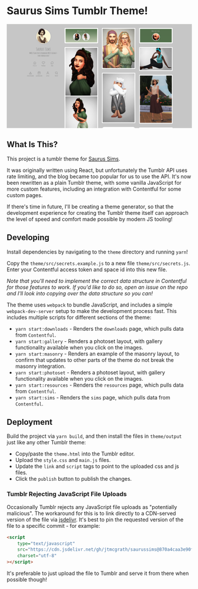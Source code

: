# Saurus Sims Tumblr Theme!

<img src="https://raw.githubusercontent.com/jtmcgrath/saurussims/master/preview.png" />

## What Is This?

This project is a tumblr theme for [Saurus Sims](https://saurussims.tumblr.com/).

It was originally written using React, but unfortunately the Tumblr API uses rate limiting, and the blog became too popular for us to use the API. It's now been rewritten as a plain Tumblr theme, with some vanilla JavaScript for more custom features, including an integration with Contentful for some custom pages.

If there's time in future, I'll be creating a theme generator, so that the development experience for creating the Tumblr theme itself can approach the level of speed and comfort made possible by modern JS tooling!

## Developing

Install dependencies by navigating to the `theme` directory and running `yarn`!

Copy the `theme/src/secrets.example.js` to a new file `theme/src/secrets.js`. Enter your Contentful access token and space id into this new file.

_Note that you'll need to implement the correct data structure in Contentful for those features to work. If you'd like to do so, open an issue on the repo and I'll look into copying over the data structure so you can!_

The theme uses `webpack` to bundle JavaScript, and includes a simple `webpack-dev-server` setup to make the development process fast. This includes multiple scripts for different sections of the theme:

-   `yarn start:downloads` - Renders the `downloads` page, which pulls data from `Contentful`.
-   `yarn start:gallery` - Renders a photoset layout, with gallery functionality available when you click on the images.
-   `yarn start:masonry` - Renders an example of the masonry layout, to confirm that updates to other parts of the theme do not break the masonry integration.
-   `yarn start:photoset` - Renders a photoset layout, with gallery functionality available when you click on the images.
-   `yarn start:resources` - Renders the `resources` page, which pulls data from `Contentful`.
-   `yarn start:sims` - Renders the `sims` page, which pulls data from `Contentful`.

## Deployment

Build the project via `yarn build`, and then install the files in `theme/output` just like any other Tumblr theme:

-   Copy/paste the `theme.html` into the Tumblr editor.
-   Upload the `style.css` and `main.js` files.
-   Update the `link` and `script` tags to point to the uploaded css and js files.
-   Click the `publish` button to publish the changes.

### Tumblr Rejecting JavaScript File Uploads

Occasionally Tumblr rejects any JavaScript file uploads as "potentially malicious". The workaround for this is to link directly to a CDN-served version of the file via [jsdelivr](https://www.jsdelivr.com/). It's best to pin the requested version of the file to a specific commit - for example:

```html
<script
	type="text/javascript"
	src="https://cdn.jsdelivr.net/gh/jtmcgrath/saurussims@870a4caa3e90f8d419bcfdd74b909fd96997ded0/theme/output/main.js"
	charset="utf-8"
></script>
```

It's preferable to just upload the file to Tumblr and serve it from there when possible though!
